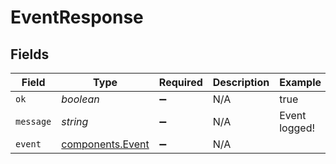# EventResponse


## Fields

| Field                                                | Type                                                 | Required                                             | Description                                          | Example                                              |
| ---------------------------------------------------- | ---------------------------------------------------- | ---------------------------------------------------- | ---------------------------------------------------- | ---------------------------------------------------- |
| `ok`                                                 | *boolean*                                            | :heavy_minus_sign:                                   | N/A                                                  | true                                                 |
| `message`                                            | *string*                                             | :heavy_minus_sign:                                   | N/A                                                  | Event logged!                                        |
| `event`                                              | [components.Event](../../models/components/event.md) | :heavy_minus_sign:                                   | N/A                                                  |                                                      |